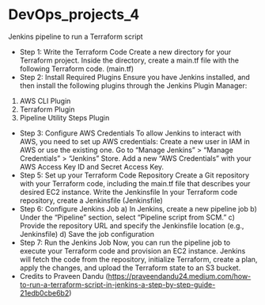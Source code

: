 # DevOps_projects_4
Jenkins pipeline to run a Terraform script
- Step 1:
Write the Terraform Code Create a new directory for your Terraform project. Inside the directory, create a main.tf file with the following Terraform code. (main.tf)
 - Step 2:
Install Required Plugins Ensure you have Jenkins installed, and then install the following plugins through the Jenkins Plugin Manager:
  1. AWS CLI Plugin
  2. Terraform Plugin
  3. Pipeline Utility Steps Plugin
 - Step 3:
Configure AWS Credentials To allow Jenkins to interact with AWS, you need to set up AWS credentials:
Create a new user in IAM in AWS or use the existing one.
Go to “Manage Jenkins” > “Manage Credentials” > “Jenkins” Store.
Add a new “AWS Credentials” with your AWS Access Key ID and Secret Access Key.
 - Step 5:
Set up your Terraform Code Repository Create a Git repository with your Terraform code, including the main.tf file that describes your desired EC2 instance.
Write the Jenkinsfile In your Terraform code repository, create a Jenkinsfile (Jenkinsfile)
 - Step 6:
Configure Jenkins Job
      a) In Jenkins, create a new pipeline job
      b) Under the “Pipeline” section, select “Pipeline script from SCM.”
      c) Provide the repository URL and specify the Jenkinsfile location (e.g., Jenkinsfile)
      d) Save the job configuration
 - Step 7:
Run the Jenkins Job Now, you can run the pipeline job to execute your Terraform code and provision an EC2 instance. Jenkins will fetch the code from the repository, initialize Terraform, create a plan, apply the changes, and upload the Terraform state to an S3 bucket.
 - Credits to Praveen Dandu (https://praveendandu24.medium.com/how-to-run-a-terraform-script-in-jenkins-a-step-by-step-guide-21edb0cbe6b2)

